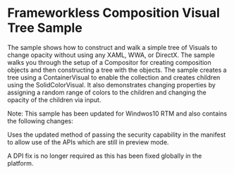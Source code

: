 # Frameworkless Composition Visual Tree Sample
The sample shows how to construct and walk a simple tree of Visuals to change opacity without using any XAML, WWA, or DirectX. 
The sample walks you through the setup of a Compositor for creating composition objects and then constructing a tree with the objects.
The sample creates a tree using a ContainerVisual to enable the collection and creates children using the SolidColorVisual.
It also demonstrates changing properties by assigning a random range of colors to the children and changing the opacity of the children via input.

Note: This sample has been updated for Windwos10 RTM and also contains the following changes:

Uses the updated method of passing the security capability in the manifest to allow use of the APIs which are still in preview mode.

A DPI fix is no longer required as this has been fixed globally in the platform. 




